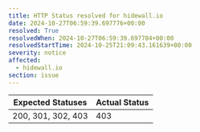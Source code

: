 ```yaml
---
title: HTTP Status resolved for hidewall.io
date: 2024-10-27T06:59:39.697776+00:00
resolved: True
resolvedWhen: 2024-10-27T06:59:39.697784+00:00
resolvedStartTime: 2024-10-25T21:09:43.161639+00:00
severity: notice
affected:
  - hidewall.io
section: issue
---
```


| Expected Statuses | Actual Status  |
|-------------------|----------------|
| 200, 301, 302, 403 | 403 |

